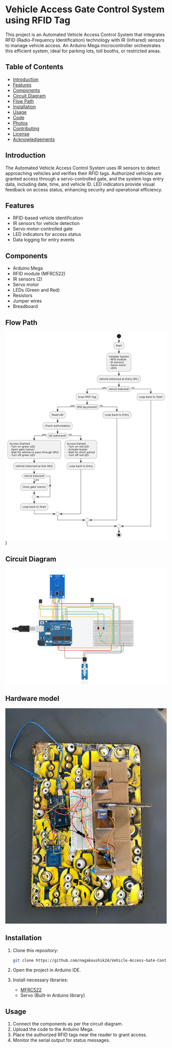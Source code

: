 # Vehicle Access Gate Control System using RFID Tag

This project is an Automated Vehicle Access Control System that integrates RFID (Radio-Frequency Identification) technology with IR (Infrared) sensors to manage vehicle access. An Arduino Mega microcontroller orchestrates this efficient system, ideal for parking lots, toll booths, or restricted areas.

## Table of Contents
- [Introduction](#introduction)
- [Features](#features)
- [Components](#components)
- [Circuit Diagram](#circuit-diagram)
- [Flow Path](#flow-path)
- [Installation](#installation)
- [Usage](#usage)
- [Code](#code)
- [Photos](#photos)
- [Contributing](#contributing)
- [License](#license)
- [Acknowledgements](#acknowledgements)

## Introduction
The Automated Vehicle Access Control System uses IR sensors to detect approaching vehicles and verifies their RFID tags. Authorized vehicles are granted access through a servo-controlled gate, and the system logs entry data, including date, time, and vehicle ID. LED indicators provide visual feedback on access status, enhancing security and operational efficiency.

## Features
- RFID-based vehicle identification
- IR sensors for vehicle detection
- Servo motor-controlled gate
- LED indicators for access status
- Data logging for entry events

## Components
- Arduino Mega
- RFID module (MFRC522)
- IR sensors (2)
- Servo motor
- LEDs (Green and Red)
- Resistors
- Jumper wires
- Breadboard

## Flow Path
![Flow Path Diagram](Images/flow_diagram.png))

## Circuit Diagram
![Circuit Diagram](Images/thinkercad_circuit.png)

## Hardware model
![Hardware Model](Images/hardware_model.jpg)

## Installation
1. Clone this repository:
    ```sh
    git clone https://github.com/nagakoushik24/Vehicle-Access-Gate-Control-System.git
    ```
2. Open the project in Arduino IDE.

3. Install necessary libraries:
    - [MFRC522](https://github.com/miguelbalboa/rfid)
    - Servo (Built-in Arduino library)

## Usage
1. Connect the components as per the circuit diagram.
2. Upload the code to the Arduino Mega.
3. Place the authorized RFID tags near the reader to grant access.
4. Monitor the serial output for status messages.

